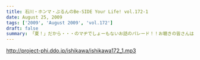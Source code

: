 ```yaml
---
title: 石川・ホンマ・ぶるんのBe-SIDE Your Life! vol.172-1
date: August 25, 2009
tags: ['2009', 'August 2009', 'vol.172']
draft: false
summary: 「夏！」だから・・・のマヂでしょーもないお話のパレード！！お聴きの皆さんはどうお思いになるのか・・・そんな内容です。NAMAE
---
```


http://project-phi.ddo.jp/ishikawa/ishikawa172_1.mp3